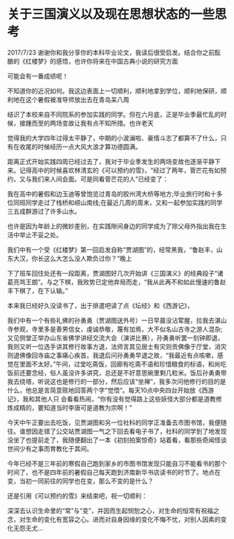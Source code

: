# 关于三国演义以及现在思想状态的一些思考
2017/7/23
谢谢你和我分享你的本科毕业论文，我读后很受启发。结合你之前酝酿的《红楼梦》的感悟，也许你将来在中国古典小说的研究方面

可能会有一番成绩呢！

不知道你的近况如何。我这边表面上一切顺利，顺利地拿到学位，顺利地保研，顺利地在这个暑假被准导师放出去在青岛呆八周

结识了本校来自不同院系的参加实践的同学。但在六月底，正是毕业季最忙乱的时候，接踵而至的两场变故让我有点不知所措。也许老天

觉得我的大学四年过得太平静了，中期的小波澜啦、豪情斗志了都算不了什么，只有在收尾的时候经历一点大风大浪才算功德圆满。

距离正式开始实践四周已经过去了，我对于毕业季发生的两场变故也逐渐平静下来。记得高中的时候喜欢林清玄的《可以预约的雪》，“经过了两年，菅芒花有如预约，又与我们来人间会面。可是同看菅芒花的人”已经变了：

我在高中的暑假和边玉迪等曾饱览过青岛的胶州湾大桥等地方;毕业旅行时和十多位同班同学走过了栈桥和崂山南线;在最近几周的周末，又和一起参加实践的同学三五成群游过了许多山水。

也许是因为年龄上的微妙差别，在实践隙间身边的同学成为了除父母外指出我在生活中举止不妥之处。

我们中有一个受《红楼梦》第一回启发自称“贾湖图”的，经常黑我，“鲁赵丰，山东大汉，你长这么大怎么没人欺负过你？”晚上

下了班车回住处还有一段距离，贾湖图好几次开始讲《三国演义》的经典段子“诸葛亮骂王朗”。与之下棋，我败势已定他弃局而走，“我从此再不和如此慢速的鲁赵丰下棋了，在下认输。”

本来我已经好久没读书了，出于排遣吧读了点《坛经》和《西游记》，

我们中有一个有些礼佛的孙勇勇（贾湖图送外号）一日早晨没沾荤腥，拉我去湛山寺参观，寺里多是善男信女，虔诚恭敬，蔑有加焉，大不似名山古寺之游人混杂;又见侧堂正举办山东省佛学讲经交流大会（演讲比赛），孙勇勇听罢一刻钟即退，我则又听一位选手讲其修行故事方退，法师言其见居士有灾则贡佛像于厅堂，消灾则退佛像回寺庙之事痛心疾首。我退后问孙勇勇早退之故，“我最近有点咳嗽，感觉在里面不太好。”午间，过堂吃斋饭，回廊有吃斋不语和珍惜粮食的标语，和尚吃饭前还要念经，俗人虽没许多讲究，总还是不好意思碗里剩几粒米。饭后孙勇勇带我去绕塔，听说这也是修行的一部分，然后应该“坐禅”，我多次问他修行的目的是什么，他总是言简意赅地回答两个字“觉悟”。每天10点中央四台开始放《西游记》，我和其他人只
会看看热闹，“你有没有觉得路上这些妖怪大部分都是道教修炼成精的，要知道当时李唐可是道教为宗啊！”

今天中午正要出去吃饭，见贾湖图和另一位社科的同学正准备去市图书馆，我便随往。谁想因走错了公交站贾湖图一气之下回去看电子书了，社科的同学到了地发现没坐了也提前走了，我随便翻出了一本《初刻拍案惊奇》站着看，看那些奇闻怪谈世间少有之事而育教化于其间。

今年已经不是三年前的寒假自己跑到家乡的市图书馆发现只能自习不能看书的那个时间了，也不是四年前的暑假自己每天跑到济南新华书店读书的时节了。地点在变，当初一同前往的同学也在变，那么不变的是什么？

还是引用《可以预约的雪》来结束吧，祝一切顺利：

深深去认识生命里的“常”与“变”，并因而生起悯恕之心，对生命的恒常有祝福之念，对生命的变化有宽容之心。进而对自身因缘的变化不悔不忧，对别人因素的变化无怨无尤...
    